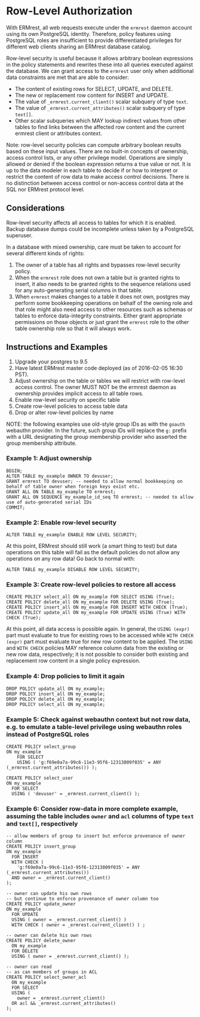 
# Row-Level Authorization

With ERMrest, all web requests execute under the `ermrest` daemon
account using its own PostgreSQL identity. Therefore, policy features
using PostgreSQL roles are insufficient to provide differentiated
privileges for different web clients sharing an ERMrest database
catalog.

Row-level security is useful because it allows arbitrary boolean
expressions in the policy statements and rewrites these into all
queries executed against the database. We can grant access to the
`ermrest` user only when additional data constraints are met that are
able to consider:

  - The content of existing rows for SELECT, UPDATE, and DELETE.
  - The new or replacement row content for INSERT and UPDATE.
  - The value of `_ermrest.current_client()` scalar subquery of type `text`.
  - The value of `_ermrest.current_attributes()` scalar subquery of type `text[]`.
  - Other scalar subqueries which MAY lookup indirect values from other tables to find links between the affected row content and the current ermrest client or attributes context.

Note: row-level security policies can compute arbitrary boolean
results based on these input values. There are no built-in concepts of
ownership, access control lists, or any other privilege
model. Operations are simply allowed or denied if the boolean
expression returns a true value or not. It is up to the data modeler
in each table to decide if or how to interpret or restrict the content
of row data to make access control decisions. There is no distinction
between access control or non-access control data at the SQL nor
ERMrest protocol level.

## Considerations

Row-level security affects all access to tables for which it is
enabled. Backup database dumps could be incomplete unless taken by a
PostgreSQL superuser.

In a database with mixed ownership, care must be taken to account for
several different kinds of rights:

1. The owner of a table has all rights and bypasses row-level security policy.
2. When the `ermrest` role does not own a table but is granted rights to insert, it also needs to be granted rights to the sequence relations used for any auto-generating serial columns in that table.
3. When `ermrest` makes changes to a table it does not own, postgres may perform some bookkeeping operations on behalf of the owning role and that role might also need access to other resources such as schemas or tables to enforce data-integrity constraints. Either grant appropriate permissions on those objects or just grant the `ermrest` role to the other table ownership role so that it will always work.

## Instructions and Examples

1. Upgrade your postgres to 9.5
2. Have latest ERMrest master code deployed (as of 2016-02-05 16:30 PST).
3. Adjust ownership on the table or tables we will restrict with row-level access control.  The owner MUST NOT be the ermrest daemon as ownership provides implicit access to all table rows.
4. Enable row-level security on specific table
5. Create row-level policies to access table data
6. Drop or alter row-level policies by name

NOTE: the following examples use old-style group IDs as with the `goauth` webauthn provider. In the future, such group IDs will replace the `g:` prefix with a URL designating the group membership provider who asserted the group membership attribute.

### Example 1: Adjust ownership

    BEGIN;
    ALTER TABLE my_example OWNER TO devuser;
	GRANT ermrest TO devuser; -- needed to allow normal bookkeeping on behalf of table owner when foreign keys exist etc.
    GRANT ALL ON TABLE my_example TO ermrest;
	GRANT ALL ON SEQUENCE my_example_id_seq TO ermrest; -- needed to allow use of auto-generated serial IDs
    COMMIT;

### Example 2: Enable row-level security

    ALTER TABLE my_example ENABLE ROW LEVEL SECURITY;

At this point, ERMrest should still work (a smart thing to test) but data operations on this table will fail as the default policies do not allow any operations on any row data!  Go back to normal with:

    ALTER TABLE my_example DISABLE ROW LEVEL SECURITY;

### Example 3: Create row-level policies to restore all access

    CREATE POLICY select_all ON my_example FOR SELECT USING (True);
    CREATE POLICY delete_all ON my_example FOR DELETE USING (True);
    CREATE POLICY insert_all ON my_example FOR INSERT WITH CHECK (True);
    CREATE POLICY update_all ON my_example FOR UPDATE USING (True) WITH CHECK (True);

At this point, all data access is possible again.  In general, the `USING (expr)` part must evaluate to true for existing rows to be accessed while `WITH CHECK (expr)` part must evaluate true for new row content to be applied. The `USING` and `WITH CHECK` policies MAY reference column data from the existing or new row data, respectively; it is not possible to consider both existing and replacement row content in a single policy expression.

### Example 4: Drop policies to limit it again

    DROP POLICY update_all ON my_example;
    DROP POLICY insert_all ON my_example;
    DROP POLICY delete_all ON my_example;
    DROP POLICY select_all ON my_example;

### Example 5: Check against webauthn context but not row data, e.g. to emulate a table-level privilege using webauthn roles instead of PostgreSQL roles

    CREATE POLICY select_group
    ON my_example
        FOR SELECT
        USING ( 'g:f69e0a7a-99c6-11e3-95f6-12313809f035' = ANY (_ermrest.current_attributes()) );

    CREATE POLICY select_user
    ON my_example
      FOR SELECT
      USING ( 'devuser' = _ermrest.current_client() );

### Example 6: Consider row-data in more complete example, assuming the table includes `owner` and `acl` columns of type `text` and `text[]`, respectively

    -- allow members of group to insert but enforce provenance of owner column
    CREATE POLICY insert_group
    ON my_example
      FOR INSERT
      WITH CHECK (
        'g:f69e0a7a-99c6-11e3-95f6-12313809f035' = ANY (_ermrest.current_attributes())
      AND owner = _ermrest.current_client()
    );

    -- owner can update his own rows
    -- but continue to enforce provenance of owner column too
    CREATE POLICY update_owner
    ON my_example
      FOR UPDATE
      USING ( owner = _ermrest.current_client() )
      WITH CHECK ( owner = _ermrest.current_client() ) ;

    -- owner can delete his own rows
    CREATE POLICY delete_owner
      ON my_example
      FOR DELETE
      USING ( owner = _ermrest.current_client() );

    -- owner can read
    -- as can members of groups in ACL
    CREATE POLICY select_owner_acl
      ON my_example
      FOR SELECT
      USING (
        owner = _ermrest.current_client()
      OR acl && _ermrest.current_attributes()
    );
